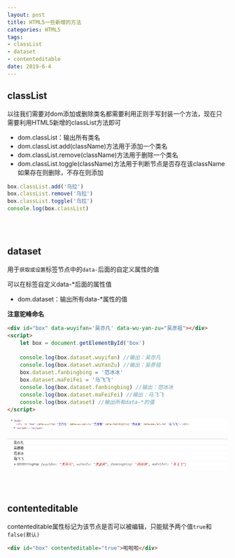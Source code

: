 ```yaml
---
layout: post
title: HTML5一些新增的方法
categories: HTML5
tags: 
- classList
- dataset
- contenteditable
date: 2019-6-4
---
```


## classList

以往我们需要对dom添加或删除类名都需要利用正则手写封装一个方法，现在只需要利用HTML5新增的classList方法即可

- dom.classList：输出所有类名
- dom.classList.add(className)方法用于添加一个类名
- dom.classList.remove(className)方法用于删除一个类名
- dom.classList.toggle(className)方法用于判断节点是否存在该className如果存在则删除，不存在则添加 

```js
box.classList.add('乌拉')
box.classList.remove('乌拉')
box.classList.toggle('乌拉')
console.log(box.classList)
```



<br><br>

## dataset

用于`获取或设置`标签节点中的`data-`后面的自定义属性的值

可以在标签自定义data-*后面的属性值

- dom.dataset：输出所有data-*属性的值

**注意驼峰命名**

```html
<div id="box" data-wuyifan='吴亦凡' data-wu-yan-zu="吴彦祖"></div>
<script>
    let box = document.getElementById('box')

    console.log(box.dataset.wuyifan) //输出：吴亦凡
    console.log(box.dataset.wuYanZu) //输出：吴彦祖
    box.dataset.fanbingbing = '范冰冰'
    box.dataset.maFeiFei = '马飞飞'
    console.log(box.dataset.fanbingbing) //输出：范冰冰
    console.log(box.dataset.maFeiFei) //输出：马飞飞
    console.log(box.dataset) //输出所有data-*的值
</script>
```

![](/blogimg/HTML5/pc1.png)

![](/blogimg/HTML5/pc2.png)

<br><br>

## contenteditable

contenteditable属性标记为该节点是否可以被编辑，只能赋予两个值`true`和`false(默认)`

```html
<div id="box" contenteditable="true">啦啦啦</div>
```



